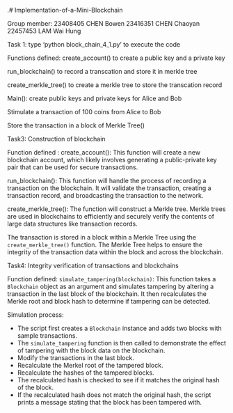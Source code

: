 .# Implementation-of-a-Mini-Blockchain

Group member:
23408405 CHEN Bowen
23416351 CHEN Chaoyan
22457453 LAM Wai Hung

Task 1:
type ‘python block_chain_4_1.py’ to execute the code

Functions defined: 
create_account() to create a public key and a private key

run_blockchain() to record a transcation and store it in merkle tree

create_merkle_tree() to create a merkle tree to store the transcation record

Main():
create public keys and private keys for Alice and Bob

Stimulate a transaction of 100 coins from Alice to Bob

Store the transaction in a block of Merkle Tree()

Task3:
Construction of blockchain

Function defined :
create_account(): This function will create a new blockchain account, which likely involves generating a public-private key pair that can be used for secure transactions.

run_blockchain(): This function will handle the process of recording a transaction on the blockchain. It will validate the transaction, creating a transaction record, and broadcasting the transaction to the network.

create_merkle_tree(): The function will construct a Merkle tree. Merkle trees are used in blockchains to efficiently and securely verify the contents of large data structures like transaction records.

The transaction is stored in a block within a Merkle Tree using the `create_merkle_tree()` function. The Merkle Tree helps to ensure the integrity of the transaction data within the block and across the blockchain.

Task4:
Integrity verification of transactions and blockchains

Function defined:
`simulate_tampering(blockchain)`: This function takes a `Blockchain` object as an argument and simulates tampering by altering a transaction in the last block of the blockchain. It then recalculates the Merkle root and block hash to determine if tampering can be detected.

 Simulation process:

 - The script first creates a `Blockchain` instance and adds two blocks with sample transactions.
 - The `simulate_tampering` function is then called to demonstrate the effect of tampering with the block data on the blockchain.
  - Modify the transactions in the last block.
  - Recalculate the Merkel root of the tampered block.
  - Recalculate the hashes of the tampered blocks.
  - The recalculated hash is checked to see if it matches the original hash of the block.
 - If the recalculated hash does not match the original hash, the script prints a message stating that the block has been tampered with.



